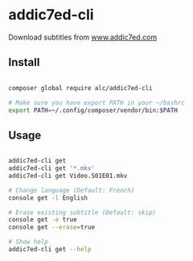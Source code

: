 # addic7ed-cli
Download subtitles from www.addic7ed.com

## Install

```bash

composer global require alc/addic7ed-cli

# Make sure you have export PATH in your ~/bashrc
export PATH=~/.config/composer/vendor/bin:$PATH

```

## Usage

```bash

addic7ed-cli get
addic7ed-cli get '*.mkv'
addic7ed-cli get Video.S01E01.mkv

# Change language (Default: French)
console get -l English

# Erase existing subtitle (Default: skip)
console get -e true
console get --erase=true

# Show help
addic7ed-cli get --help

```
